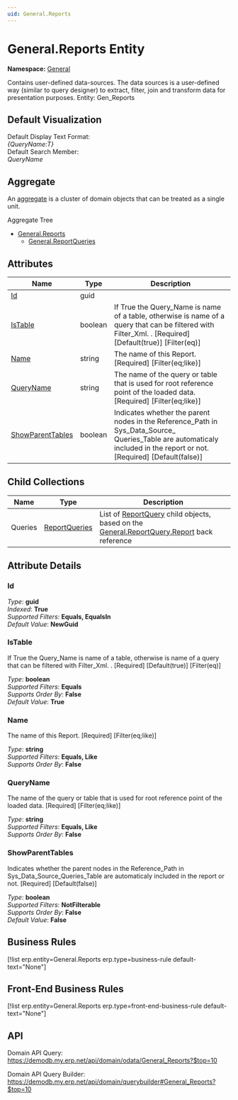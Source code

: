 ```yaml
---
uid: General.Reports
---
```

# General.Reports Entity

**Namespace:** [General](General.md)  

Contains user-defined data-sources. The data sources is a user-defined way (similar to query designer) to extract, filter, join and transform data for presentation purposes. Entity: Gen_Reports

## Default Visualization
Default Display Text Format:  
_{QueryName:T}_  
Default Search Member:  
_QueryName_  

## Aggregate
An [aggregate](https://docs.erp.net/tech/advanced/concepts/aggregates.html) is a cluster of domain objects that can be treated as a single unit.  

Aggregate Tree  
* [General.Reports](General.Reports.md)  
  * [General.ReportQueries](General.ReportQueries.md)  

## Attributes

| Name | Type | Description |
| ---- | ---- | --- |
| [Id](General.Reports.md#id) | guid |  
| [IsTable](General.Reports.md#istable) | boolean | If True the Query_Name is name of a table, otherwise is name of a query that can be filtered with Filter_Xml. . [Required] [Default(true)] [Filter(eq)] 
| [Name](General.Reports.md#name) | string | The name of this Report. [Required] [Filter(eq;like)] 
| [QueryName](General.Reports.md#queryname) | string | The name of the query or table that is used for root reference point of the loaded data. [Required] [Filter(eq;like)] 
| [ShowParentTables](General.Reports.md#showparenttables) | boolean | Indicates whether the parent nodes in the Reference_Path in Sys_Data_Source_<br />Queries_Table are automaticaly included in the report or not. [Required] [Default(false)] 

## Child Collections

| Name | Type | Description |
| ---- | ---- | --- |
| Queries | [ReportQueries](General.ReportQueries.md) | List of [ReportQuery](General.ReportQueries.md) child objects, based on the [General.ReportQuery.Report](General.ReportQueries.md#report) back reference 


## Attribute Details

### Id

_Type_: **guid**  
_Indexed_: **True**  
_Supported Filters_: **Equals, EqualsIn**  
_Default Value_: **NewGuid**  

### IsTable

If True the Query_Name is name of a table, otherwise is name of a query that can be filtered with Filter_Xml. . [Required] [Default(true)] [Filter(eq)]

_Type_: **boolean**  
_Supported Filters_: **Equals**  
_Supports Order By_: **False**  
_Default Value_: **True**  

### Name

The name of this Report. [Required] [Filter(eq;like)]

_Type_: **string**  
_Supported Filters_: **Equals, Like**  
_Supports Order By_: **False**  

### QueryName

The name of the query or table that is used for root reference point of the loaded data. [Required] [Filter(eq;like)]

_Type_: **string**  
_Supported Filters_: **Equals, Like**  
_Supports Order By_: **False**  

### ShowParentTables

Indicates whether the parent nodes in the Reference_Path in Sys_Data_Source_Queries_Table are automaticaly included in the report or not. [Required] [Default(false)]

_Type_: **boolean**  
_Supported Filters_: **NotFilterable**  
_Supports Order By_: **False**  
_Default Value_: **False**  



## Business Rules

[!list erp.entity=General.Reports erp.type=business-rule default-text="None"]

## Front-End Business Rules

[!list erp.entity=General.Reports erp.type=front-end-business-rule default-text="None"]

## API

Domain API Query:
<https://demodb.my.erp.net/api/domain/odata/General_Reports?$top=10>

Domain API Query Builder:
<https://demodb.my.erp.net/api/domain/querybuilder#General_Reports?$top=10>

